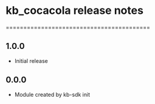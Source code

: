 # kb_cocacola release notes
=========================================

1.0.0
-----
* Initial release

0.0.0
-----
* Module created by kb-sdk init

